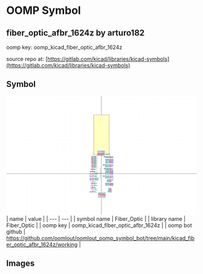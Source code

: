 # OOMP Symbol  
## fiber_optic_afbr_1624z  by arturo182  
  
oomp key: oomp_kicad_fiber_optic_afbr_1624z  
  
source repo at: [https://gitlab.com/kicad/libraries/kicad-symbols](https://gitlab.com/kicad/libraries/kicad-symbols)  
## Symbol  
  
[![working.png](working_600.png)](working.png)  
| name | value | 
| --- | --- | 
| symbol name | Fiber_Optic | 
| library name | Fiber_Optic | 
| oomp key | oomp_kicad_fiber_optic_afbr_1624z | 
| oomp bot github | https://github.com/oomlout/oomlout_oomp_symbol_bot/tree/main/kicad_fiber_optic_afbr_1624z/working | 
## Images  
